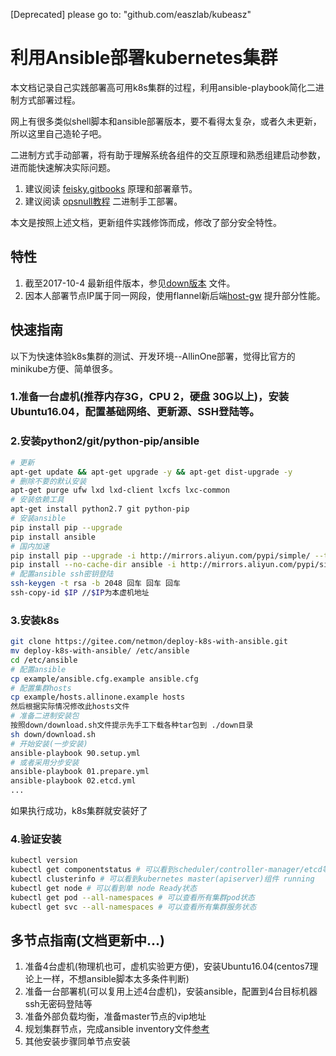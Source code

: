 [Deprecated] please go to: "github.com/easzlab/kubeasz"

# 利用Ansible部署kubernetes集群

本文档记录自己实践部署高可用k8s集群的过程，利用ansible-playbook简化二进制方式部署过程。

网上有很多类似shell脚本和ansible部署版本，要不看得太复杂，或者久未更新，所以这里自己造轮子吧。

二进制方式手动部署，将有助于理解系统各组件的交互原理和熟悉组建启动参数，进而能快速解决实际问题。

1. 建议阅读 [feisky.gitbooks](https://feisky.gitbooks.io/kubernetes/) 原理和部署章节。
1. 建议阅读 [opsnull教程](https://github.com/opsnull/follow-me-install-kubernetes-cluster) 二进制手工部署。

本文是按照上述文档，更新组件实践修饰而成，修改了部分安全特性。

## 特性

1. 截至2017-10-4 最新组件版本，参见[down版本](./down/download.sh) 文件。
1. 因本人部署节点IP属于同一网段，使用flannel新后端[host-gw](https://github.com/coreos/flannel/blob/master/Documentation/backends.md) 提升部分性能。

## 快速指南

以下为快速体验k8s集群的测试、开发环境--AllinOne部署，觉得比官方的minikube方便、简单很多。

### 1.准备一台虚机(推荐内存3G，CPU 2，硬盘 30G以上)，安装Ubuntu16.04，配置基础网络、更新源、SSH登陆等。
### 2.安装python2/git/python-pip/ansible
``` bash
# 更新
apt-get update && apt-get upgrade -y && apt-get dist-upgrade -y
# 删除不要的默认安装
apt-get purge ufw lxd lxd-client lxcfs lxc-common
# 安装依赖工具
apt-get install python2.7 git python-pip
# 安装ansible
pip install pip --upgrade
pip install ansible
# 国内加速
pip install pip --upgrade -i http://mirrors.aliyun.com/pypi/simple/ --trusted-host mirrors.aliyun.com
pip install --no-cache-dir ansible -i http://mirrors.aliyun.com/pypi/simple/ --trusted-host mirrors.aliyun.com
# 配置ansible ssh密钥登陆
ssh-keygen -t rsa -b 2048 回车 回车 回车
ssh-copy-id $IP //$IP为本虚机地址
```
### 3.安装k8s
``` bash
git clone https://gitee.com/netmon/deploy-k8s-with-ansible.git
mv deploy-k8s-with-ansible/ /etc/ansible
cd /etc/ansible
# 配置ansible
cp example/ansible.cfg.example ansible.cfg
# 配置集群hosts
cp example/hosts.allinone.example hosts
然后根据实际情况修改此hosts文件
# 准备二进制安装包
按照down/download.sh文件提示先手工下载各种tar包到 ./down目录
sh down/download.sh
# 开始安装(一步安装)
ansible-playbook 90.setup.yml
# 或者采用分步安装
ansible-playbook 01.prepare.yml
ansible-playbook 02.etcd.yml
...
```
如果执行成功，k8s集群就安装好了

### 4.验证安装
``` bash
kubectl version
kubectl get componentstatus # 可以看到scheduler/controller-manager/etcd等组件 Healthy
kubectl clusterinfo # 可以看到kubernetes master(apiserver)组件 running
kubectl get node # 可以看到单 node Ready状态
kubectl get pod --all-namespaces # 可以查看所有集群pod状态
kubectl get svc --all-namespaces # 可以查看所有集群服务状态
```

## 多节点指南(文档更新中...)
1. 准备4台虚机(物理机也可，虚机实验更方便)，安装Ubuntu16.04(centos7理论上一样，不想ansible脚本太多条件判断)
1. 准备一台部署机(可以复用上述4台虚机)，安装ansible，配置到4台目标机器ssh无密码登陆等
1. 准备外部负载均衡，准备master节点的vip地址
1. 规划集群节点，完成ansible inventory文件[参考](hosts)
1. 其他安装步骤同单节点安装

